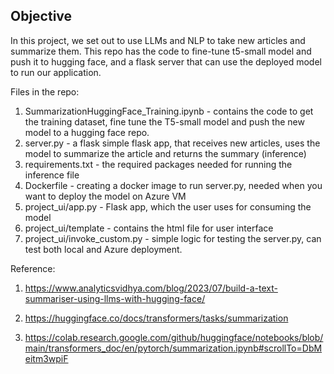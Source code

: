 Objective
-
In this project, we set out to use LLMs and NLP to take new articles and summarize them. 
This repo has the code to fine-tune t5-small model and push it to hugging face, and a flask server that can use the deployed model to run our application.

Files in the repo:
1. SummarizationHuggingFace_Training.ipynb - contains the code to get the training dataset, fine tune the T5-small model and push the new model to a hugging face repo.
2. server.py - a flask simple flask app, that receives new articles, uses the model to summarize the article and returns the summary (inference)
3. requirements.txt - the required packages needed for running the inference file
4. Dockerfile - creating a docker image to run server.py, needed when you want to deploy the model on Azure VM
5. project_ui/app.py - Flask app, which the user uses for consuming the model
6. project_ui/template - contains the html file for user interface
7. project_ui/invoke_custom.py - simple logic for testing the server.py, can test both local and Azure deployment.


Reference:
1. https://www.analyticsvidhya.com/blog/2023/07/build-a-text-summariser-using-llms-with-hugging-face/

2. https://huggingface.co/docs/transformers/tasks/summarization

3. https://colab.research.google.com/github/huggingface/notebooks/blob/main/transformers_doc/en/pytorch/summarization.ipynb#scrollTo=DbMeitm3wpiF
